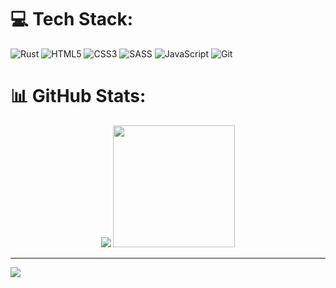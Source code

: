 # 💻 Tech Stack:
![Rust](https://img.shields.io/badge/rust-%23000000.svg?style=for-the-badge&logo=rust&logoColor=white) ![HTML5](https://img.shields.io/badge/html5-%23E34F26.svg?style=for-the-badge&logo=html5&logoColor=white) ![CSS3](https://img.shields.io/badge/css3-%231572B6.svg?style=for-the-badge&logo=css3&logoColor=white) ![SASS](https://img.shields.io/badge/SASS-hotpink.svg?style=for-the-badge&logo=SASS&logoColor=white) ![JavaScript](https://img.shields.io/badge/javascript-%23323330.svg?style=for-the-badge&logo=javascript&logoColor=%23F7DF1E) ![Git](https://img.shields.io/badge/git-%23F05033.svg?style=for-the-badge&logo=git&logoColor=white)

# 📊 GitHub Stats:

<div align="center">

<img src="https://github-readme-stats.vercel.app/api?username=IwantHAPPINESS&show_icons=true&theme=github_dark" />
<img src="https://github-readme-stats.vercel.app/api/top-langs/?username=IwantHAPPINESS&exclude_repo=.config&theme=github_dark&layout=compact" height="195" />

<!-- <img src="https://streak-stats.demolab.com?user=IwantHAPPINESS&theme=github-dark-blue&date_format=j%20M%5B%20Y%5D" align="middle" height="150" alt="contribution streak" /> -->

</div>

---

[![](https://visitcount.itsvg.in/api?id=IwantHAPPINESS&icon=0&color=0)](https://visitcount.itsvg.in)
